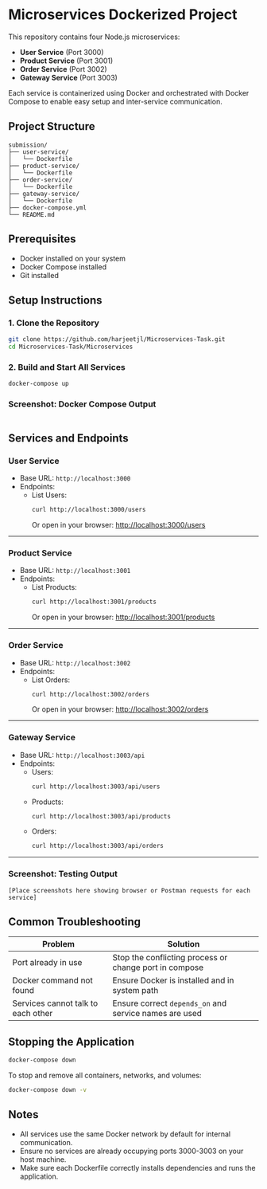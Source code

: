 
# Microservices Dockerized Project

This repository contains four Node.js microservices:

- **User Service** (Port 3000)  
- **Product Service** (Port 3001)  
- **Order Service** (Port 3002)  
- **Gateway Service** (Port 3003)

Each service is containerized using Docker and orchestrated with Docker Compose to enable easy setup and inter-service communication.

## Project Structure

```
submission/
├── user-service/
│   └── Dockerfile
├── product-service/
│   └── Dockerfile
├── order-service/
│   └── Dockerfile
├── gateway-service/
│   └── Dockerfile
├── docker-compose.yml
└── README.md
```

## Prerequisites

- Docker installed on your system  
- Docker Compose installed  
- Git installed 

## Setup Instructions

### 1. Clone the Repository

```bash
git clone https://github.com/harjeetjl/Microservices-Task.git
cd Microservices-Task/Microservices
```

### 2. Build and Start All Services

```bash
docker-compose up 
```

### Screenshot: Docker Compose Output

```

```


## Services and Endpoints

### User Service
- Base URL: `http://localhost:3000`
- Endpoints:
  - List Users:
    ```bash
    curl http://localhost:3000/users
    ```
    Or open in your browser: [http://localhost:3000/users](http://localhost:3000/users)

---

### Product Service
- Base URL: `http://localhost:3001`
- Endpoints:
  - List Products:
    ```bash
    curl http://localhost:3001/products
    ```
    Or open in your browser: [http://localhost:3001/products](http://localhost:3001/products)

---

### Order Service
- Base URL: `http://localhost:3002`
- Endpoints:
  - List Orders:
    ```bash
    curl http://localhost:3002/orders
    ```
    Or open in your browser: [http://localhost:3002/orders](http://localhost:3002/orders)

---

### Gateway Service
- Base URL: `http://localhost:3003/api`
- Endpoints:
  - Users:
    ```bash
    curl http://localhost:3003/api/users
    ```
  - Products:
    ```bash
    curl http://localhost:3003/api/products
    ```
  - Orders:
    ```bash
    curl http://localhost:3003/api/orders
    ```

---


### Screenshot: Testing Output

```
[Place screenshots here showing browser or Postman requests for each service]
```

## Common Troubleshooting

| Problem                            | Solution                                                 |
|------------------------------------|----------------------------------------------------------|
| Port already in use                | Stop the conflicting process or change port in compose   |                |
| Docker command not found           | Ensure Docker is installed and in system path            |
| Services cannot talk to each other | Ensure correct `depends_on` and service names are used   |

## Stopping the Application

```bash
docker-compose down
```

To stop and remove all containers, networks, and volumes:

```bash
docker-compose down -v
```

## Notes

- All services use the same Docker network by default for internal communication.
- Ensure no services are already occupying ports 3000-3003 on your host machine.
- Make sure each Dockerfile correctly installs dependencies and runs the application.

